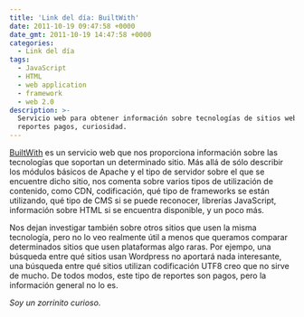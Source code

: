 ```yaml
---
title: 'Link del día: BuiltWith'
date: 2011-10-19 09:47:58 +0000
date_gmt: 2011-10-19 14:47:58 +0000
categories:
  - Link del día
tags:
  - JavaScript
  - HTML
  - web application
  - framework
  - web 2.0
description: >-
  Servicio web para obtener información sobre tecnologías de sitios web,
  reportes pagos, curiosidad.
---
```



[BuiltWith](http://builtwith.com/) es un servicio web que nos proporciona información sobre las tecnologías que soportan un determinado sitio. Más allá de sólo describir los módulos básicos de Apache y el tipo de servidor sobre el que se encuentre dicho sitio, nos comenta sobre varios tipos de utilización de contenido, como CDN, codificación, qué tipo de frameworks se están utilizando, qué tipo de CMS si se puede reconocer, librerías JavaScript, información sobre HTML si se encuentra disponible, y un poco más.

Nos dejan investigar también sobre otros sitios que usen la misma tecnología, pero no lo veo realmente útil a menos que queramos comparar determinados sitios que usen plataformas algo raras. Por ejempo, una búsqueda entre qué sitios usan Wordpress no aportará nada interesante, una búsqueda entre qué sitios utilizan codificación UTF8 creo que no sirve de mucho. De todos modos, este tipo de reportes son pagos, pero la información general no lo es.

_Soy un zorrinito curioso._

